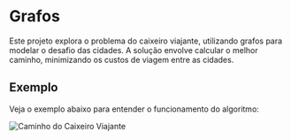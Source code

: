 # Grafos
Este projeto explora o problema do caixeiro viajante, utilizando grafos para modelar o desafio das cidades. A solução envolve calcular o melhor caminho, minimizando os custos de viagem entre as cidades.

## Exemplo
Veja o exemplo abaixo para entender o funcionamento do algoritmo:

![Caminho do Caixeiro Viajante](imagem/Grafo.png)
